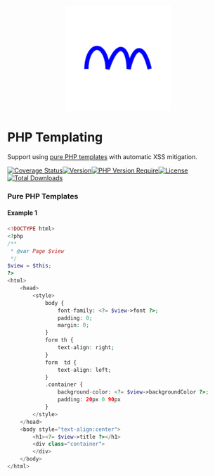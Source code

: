 <p align="center">
  <a href="https://github.com/phpolar"><img src="phpolar.svg" width="240" alt="Phpolar Logo" /></a>
</p>

# PHP Templating

Support using [pure PHP templates](#pure-php-templates) with automatic XSS mitigation.

[![Coverage Status](https://coveralls.io/repos/github/phpolar/php-templating/badge.svg?branch=main)](https://coveralls.io/github/phpolar/php-templating?branch=main)[![Version](http://poser.pugx.org/phpolar/php-templating/version)](https://packagist.org/packages/phpolar/php-templating)[![PHP Version Require](http://poser.pugx.org/phpolar/php-templating/require/php)](https://packagist.org/packages/phpolar/php-templating)[![License](http://poser.pugx.org/phpolar/php-templating/license)](https://packagist.org/packages/phpolar/php-templating)[![Total Downloads](http://poser.pugx.org/phpolar/php-templating/downloads)](https://packagist.org/packages/phpolar/php-templating)

### Pure PHP Templates

#### Example 1

```php
<!DOCTYPE html>
<?php
/**
 * @var Page $view
 */
$view = $this;
?>
<html>
    <head>
        <style>
            body {
                font-family: <?= $view->font ?>;
                padding: 0;
                margin: 0;
            }
            form th {
                text-align: right;
            }
            form  td {
                text-align: left;
            }
            .container {
                background-color: <?= $view->backgroundColor ?>;
                padding: 20px 0 90px
            }
        </style>
    </head>
    <body style="text-align:center">
        <h1><?= $view->title ?></h1>
        <div class="container">
        </div>
    </body>
</html>
```
